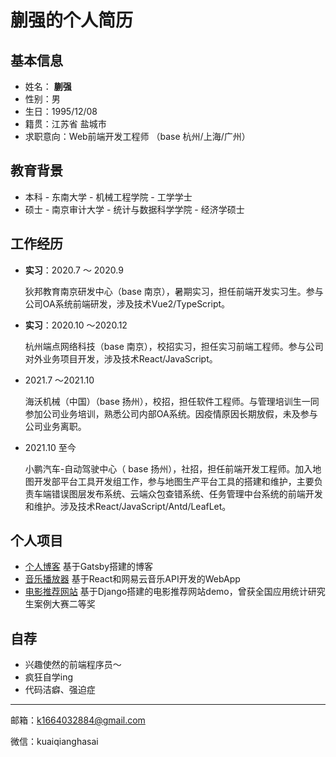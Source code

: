 # 蒯强的个人简历

## 基本信息

- 姓名： **蒯强**
- 性别：男
- 生日：1995/12/08
- 籍贯：江苏省 盐城市
- 求职意向：Web前端开发工程师 （base 杭州/上海/广州）

## 教育背景

- 本科 - 东南大学 - 机械工程学院 - 工学学士 
- 硕士 - 南京审计大学 - 统计与数据科学学院 - 经济学硕士

## 工作经历

- **实习**：2020.7 ～ 2020.9

  狄邦教育南京研发中心（base 南京），暑期实习，担任前端开发实习生。参与公司OA系统前端研发，涉及技术Vue2/TypeScript。

- **实习**：2020.10 ～2020.12

  杭州端点网络科技（base 南京），校招实习，担任实习前端工程师。参与公司对外业务项目开发，涉及技术React/JavaScript。

- 2021.7 ～2021.10

  海沃机械（中国）（base 扬州），校招，担任软件工程师。与管理培训生一同参加公司业务培训，熟悉公司内部OA系统。因疫情原因长期放假，未及参与公司业务离职。

- 2021.10 至今

  小鹏汽车-自动驾驶中心（ base 扬州），社招，担任前端开发工程师。加入地图开发部平台工具开发组工作，参与地图生产平台工具的搭建和维护，主要负责车端错误图层发布系统、云端众包查错系统、任务管理中台系统的前端开发和维护。涉及技术React/JavaScript/Antd/LeafLet。

## 个人项目

- [个人博客](https://blog.louisk.xyz) 基于Gatsby搭建的博客
- [音乐播放器](https://music.louisk.xyz) 基于React和网易云音乐API开发的WebApp
- [电影推荐网站](http://louisk.top:8000) 基于Django搭建的电影推荐网站demo，曾获全国应用统计研究生案例大赛二等奖

## 自荐

- 兴趣使然的前端程序员～
- 疯狂自学ing
- 代码洁癖、强迫症

---

邮箱：k1664032884@gmail.com 

微信：kuaiqianghasai

